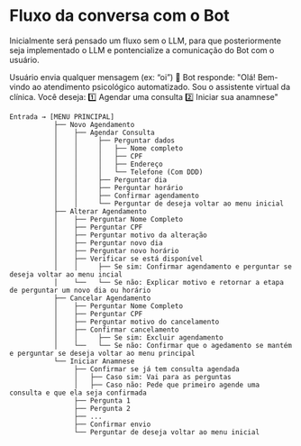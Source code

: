 # Fluxo da conversa com o Bot

Inicialmente será pensado um fluxo sem o LLM, para que posteriormente seja implementado o LLM e pontencialize a comunicação do Bot com o usuário.

Usuário envia qualquer mensagem (ex: “oi”)
📍 Bot responde:
    "Olá! Bem-vindo ao atendimento psicológico automatizado.
    Sou o assistente virtual da clínica.
    Você deseja: 
    1️⃣ Agendar uma consulta
    2️⃣ Iniciar sua anamnese"


```
Entrada → [MENU PRINCIPAL]
           ├── Novo Agendamento
           │    ├── Agendar Consulta
           │    │     ├── Perguntar dados
           │    │     │   ├── Nome completo
           │    │     │   ├── CPF
           │    │     │   ├── Endereço
           │    │     │   └── Telefone (Com DDD)
           │    │     ├── Perguntar dia
           │    │     ├── Perguntar horário
           │    │     ├── Confirmar agendamento
           │    │     └── Perguntar de deseja voltar ao menu inicial
           ├── Alterar Agendamento
           │    ├── Perguntar Nome Completo
           │    ├── Perguntar CPF
           │    ├── Perguntar motivo da alteração
           │    ├── Perguntar novo dia
           │    ├── Perguntar novo horário
           │    ├── Verificar se está disponível
           │    │     ├── Se sim: Confirmar agendamento e perguntar se deseja voltar ao menu incial
           │    └──   └── Se não: Explicar motivo e retornar a etapa de perguntar um novo dia ou horário
           ├── Cancelar Agendamento
           │    ├── Perguntar Nome Completo
           │    ├── Perguntar CPF
           │    ├── Perguntar motivo do cancelamento
           │    ├── Confirmar cancelamento
           │    │     ├── Se sim: Excluir agendamento
           │    └──   └── Se não: Confirmar que o agedamento se mantém e perguntar se deseja voltar ao menu principal
           └── Iniciar Anamnese
                ├── Confirmar se já tem consulta agendada
                │   ├── Caso sim: Vai para as perguntas
                │   ├── Caso não: Pede que primeiro agende uma consulta e que ela seja confirmada
                ├── Pergunta 1
                ├── Pergunta 2
                ├── ...
                ├── Confirmar envio
                └── Perguntar de deseja voltar ao menu inicial
                 
```

